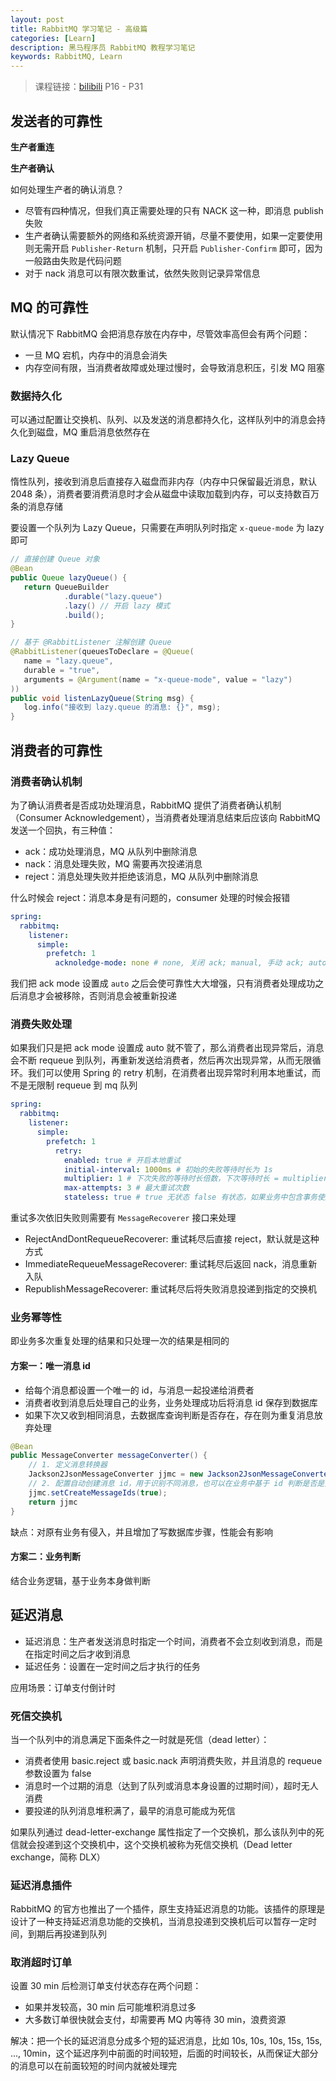 ```yaml
---
layout: post
title: RabbitMQ 学习笔记 - 高级篇
categories: [Learn]
description: 黑马程序员 RabbitMQ 教程学习笔记
keywords: RabbitMQ, Learn
---
```


> 课程链接：[bilibili](https://www.bilibili.com/video/BV1mN4y1Z7t9/?vd_source=734a4a3d12292363fc3078169ddd7db2)
> P16 - P31

## 发送者的可靠性

**生产者重连**

[](/images/blog/rabbitmq/advance/producer-retry.png)

**生产者确认**

[](/images/blog/rabbitmq/advance/producer-confirm.png)

如何处理生产者的确认消息？

* 尽管有四种情况，但我们真正需要处理的只有 NACK 这一种，即消息 publish 失败
* 生产者确认需要额外的网络和系统资源开销，尽量不要使用，如果一定要使用则无需开启 `Publisher-Return` 机制，只开启 `Publisher-Confirm` 即可，因为一般路由失败是代码问题
* 对于 nack 消息可以有限次数重试，依然失败则记录异常信息

## MQ 的可靠性

默认情况下 RabbitMQ 会把消息存放在内存中，尽管效率高但会有两个问题：

- 一旦 MQ 宕机，内存中的消息会消失
- 内存空间有限，当消费者故障或处理过慢时，会导致消息积压，引发 MQ 阻塞

### 数据持久化

可以通过配置让交换机、队列、以及发送的消息都持久化，这样队列中的消息会持久化到磁盘，MQ 重启消息依然存在

### Lazy Queue

惰性队列，接收到消息后直接存入磁盘而非内存（内存中只保留最近消息，默认 2048 条），消费者要消费消息时才会从磁盘中读取加载到内存，可以支持数百万条的消息存储

要设置一个队列为 Lazy Queue，只需要在声明队列时指定 `x-queue-mode` 为 lazy 即可

```java
// 直接创建 Queue 对象
@Bean
public Queue lazyQueue() {
   return QueueBuilder
            .durable("lazy.queue")
            .lazy() // 开启 lazy 模式
            .build();
}

// 基于 @RabbitListener 注解创建 Queue
@RabbitListener(queuesToDeclare = @Queue(
   name = "lazy.queue",
   durable = "true",
   arguments = @Argument(name = "x-queue-mode", value = "lazy")
))
public void listenLazyQueue(String msg) {
   log.info("接收到 lazy.queue 的消息: {}", msg);
}
```

## 消费者的可靠性

### 消费者确认机制

为了确认消费者是否成功处理消息，RabbitMQ 提供了消费者确认机制（Consumer Acknowledgement），当消费者处理消息结束后应该向 RabbitMQ 发送一个回执，有三种值：

- ack：成功处理消息，MQ 从队列中删除消息
- nack：消息处理失败，MQ 需要再次投递消息
- reject：消息处理失败并拒绝该消息，MQ 从队列中删除消息

什么时候会 reject：消息本身是有问题的，consumer 处理的时候会报错

[](/images/blog/rabbitmq/advance/consumer-ack.png)

```yaml
spring:
  rabbitmq:
    listener:
      simple:
        prefetch: 1
          acknoledge-mode: none # none, 关闭 ack; manual, 手动 ack; auto: 自动 ack
```

我们把 ack mode 设置成 `auto` 之后会使可靠性大大增强，只有消费者处理成功之后消息才会被移除，否则消息会被重新投递

### 消费失败处理

如果我们只是把 ack mode 设置成 auto 就不管了，那么消费者出现异常后，消息会不断 requeue 到队列，再重新发送给消费者，然后再次出现异常，从而无限循环。我们可以使用 Spring 的 retry 机制，在消费者出现异常时利用本地重试，而不是无限制 requeue 到 mq 队列

```yaml
spring:
  rabbitmq:
    listener:
      simple:
        prefetch: 1
          retry:
            enabled: true # 开启本地重试
            initial-interval: 1000ms # 初始的失败等待时长为 1s
            multiplier: 1 # 下次失败的等待时长倍数，下次等待时长 = multiplier * (last-interval)
            max-attempts: 3 # 最大重试次数
            stateless: true # true 无状态 false 有状态，如果业务中包含事务使用 false
```

重试多次依旧失败则需要有 `MessageRecoverer` 接口来处理

- RejectAndDontRequeueRecoverer: 重试耗尽后直接 reject，默认就是这种方式
- ImmediateRequeueMessageRecoverer: 重试耗尽后返回 nack，消息重新入队
- RepublishMessageRecoverer: 重试耗尽后将失败消息投递到指定的交换机

### 业务幂等性

即业务多次重复处理的结果和只处理一次的结果是相同的

#### 方案一：唯一消息 id

- 给每个消息都设置一个唯一的 id，与消息一起投递给消费者
- 消费者收到消息后处理自己的业务，业务处理成功后将消息 id 保存到数据库
- 如果下次又收到相同消息，去数据库查询判断是否存在，存在则为重复消息放弃处理

```java
@Bean
public MessageConverter messageConverter() {
    // 1. 定义消息转换器
    Jackson2JsonMessageConverter jjmc = new Jackson2JsonMessageConverter();
    // 2. 配置自动创建消息 id，用于识别不同消息，也可以在业务中基于 id 判断是否是重复消息
    jjmc.setCreateMessageIds(true);
    return jjmc
}
```

缺点：对原有业务有侵入，并且增加了写数据库步骤，性能会有影响

#### 方案二：业务判断

结合业务逻辑，基于业务本身做判断

[](/images/blog/rabbitmq/advance/idempotence.png)

## 延迟消息

- 延迟消息：生产者发送消息时指定一个时间，消费者不会立刻收到消息，而是在指定时间之后才收到消息
- 延迟任务：设置在一定时间之后才执行的任务

应用场景：订单支付倒计时

### 死信交换机

当一个队列中的消息满足下面条件之一时就是死信（dead letter）：

- 消费者使用 basic.reject 或 basic.nack 声明消费失败，并且消息的 requeue 参数设置为 false
- 消息时一个过期的消息（达到了队列或消息本身设置的过期时间），超时无人消费
- 要投递的队列消息堆积满了，最早的消息可能成为死信

如果队列通过 dead-letter-exchange 属性指定了一个交换机，那么该队列中的死信就会投递到这个交换机中，这个交换机被称为死信交换机（Dead letter exchange，简称 DLX）

### 延迟消息插件

RabbitMQ 的官方也推出了一个插件，原生支持延迟消息的功能。该插件的原理是设计了一种支持延迟消息功能的交换机，当消息投递到交换机后可以暂存一定时间，到期后再投递到队列

### 取消超时订单

设置 30 min 后检测订单支付状态存在两个问题：

- 如果并发较高，30 min 后可能堆积消息过多
- 大多数订单很快就会支付，却需要再 MQ 内等待 30 min，浪费资源

解决：把一个长的延迟消息分成多个短的延迟消息，比如 10s, 10s, 10s, 15s, 15s, ..., 10min，这个延迟序列中前面的时间较短，后面的时间较长，从而保证大部分的消息可以在前面较短的时间内就被处理完

[](/images/blog/rabbitmq/advance/pay-status.png)